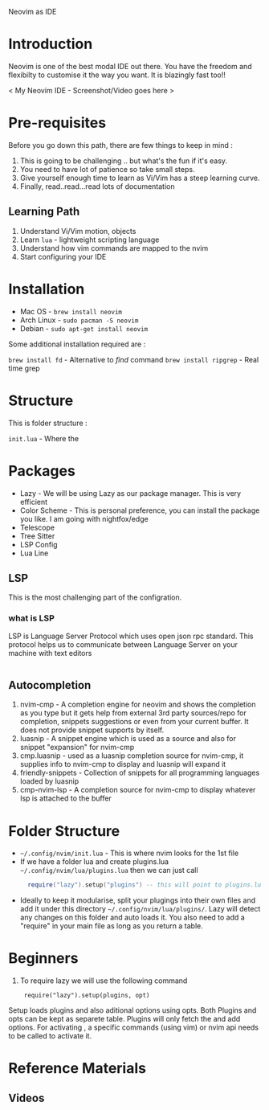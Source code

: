 
Neovim as IDE

# Introduction
Neovim is one of the best modal IDE out there. You have the freedom and flexibilty to customise it the way you want. It is blazingly fast too!!



< My Neovim IDE - Screenshot/Video goes here >




# Pre-requisites 
Before you go down this path, there are few things to keep in mind :

1. This is going to be challenging .. but what's the fun if it's easy.
2. You need to have lot of patience so take small steps.
3. Give yourself enough time to learn as Vi/Vim has a steep learning curve.
4. Finally, read..read...read lots of documentation
   

## Learning Path

1. Understand Vi/Vim motion, objects
2. Learn `lua` - lightweight scripting language
3. Understand how vim commands are mapped to the nvim
4. Start configuring your IDE


# Installation

* Mac OS     - `brew install neovim`
* Arch Linux - `sudo pacman -S neovim`
* Debian     - `sudo apt-get install neovim`

Some additional installation required are :

`brew install fd` - Alternative to *find* command
`brew install ripgrep` - Real time grep

# Structure 
This is folder structure :

`init.lua` - Where the 



# Packages 
  - Lazy - We will be using Lazy as our package manager. This is very efficient 
  - Color Scheme - This is personal preference, you can install the package you like. I am going with nightfox/edge
  - Telescope
  - Tree Sitter
  - LSP Config
  - Lua Line


## LSP
This is the most challenging part of the configration.

### what is LSP
LSP is Language Server Protocol which uses open json rpc standard. This protocol helps us to communicate between Language Server on your machine with text editors

<image>

## Autocompletion
1. nvim-cmp - A completion engine for neovim and shows the completion as you type but it gets help from external 3rd party sources/repo for completion, snippets suggestions or even from your current buffer. It does not provide snippet supports by itself.
2. luasnip - A snippet engine which is used as a source and also for snippet "expansion" for nvim-cmp
3. cmp.luasnip - used as a luasnip completion source for nvim-cmp, it supplies info to nvim-cmp to display and luasnip will expand it
4. friendly-snippets - Collection of snippets for all programming languages loaded by luasnip
5. cmp-nvim-lsp - A completion source for nvim-cmp to display whatever lsp is attached to the buffer


# Folder Structure

- `~/.config/nvim/init.lua` - This is where nvim looks for the 1st file
- If we have a folder lua and create plugins.lua `~/.config/nvim/lua/plugins.lua` then we can just call
  ```lua
    require("lazy").setup("plugins") -- this will point to plugins.lua file 
  ```
- Ideally to keep it modularise, split your plugings into their own files and add it under this directory  `~/.config/nvim/lua/plugins/`.
 Lazy will detect any changes on this folder and auto loads it. You also need to add a "require" in your main file as long as you return a table.



# Beginners

1. To require lazy we will use the following command
   ```vim
    require("lazy").setup(plugins, opt)
   ```
Setup loads plugins and also aditional options using opts. Both Plugins and opts can be kept as separete table. 
Plugins will only fetch the and add options. For activating , a specific commands (using vim) or nvim api needs to be called to activate it.




# Reference Materials

## Videos


## 
